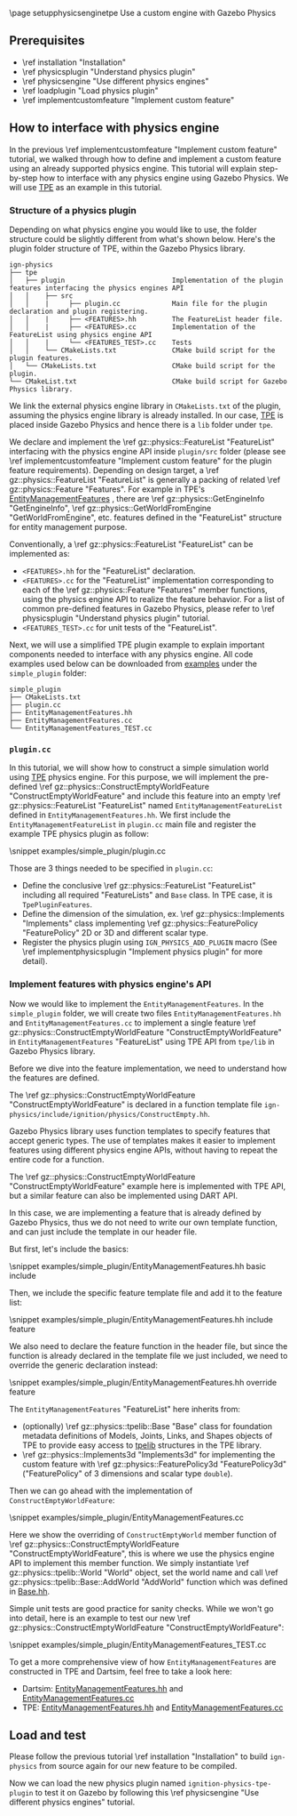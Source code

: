 \page setupphysicsenginetpe Use a custom engine with Gazebo Physics

## Prerequisites

- \ref installation "Installation"
- \ref physicsplugin "Understand physics plugin"
- \ref physicsengine "Use different physics engines"
- \ref loadplugin "Load physics plugin"
- \ref implementcustomfeature "Implement custom feature"

## How to interface with physics engine

In the previous
\ref implementcustomfeature "Implement custom feature" tutorial, we walked through how to
define and implement a custom feature using an already supported physics
engine. This tutorial will explain step-by-step how to interface with any physics engine
using Gazebo Physics. We will use [TPE](https://github.com/gazebosim/gz-physics/tree/main/tpe) as an example in this tutorial.

### Structure of a physics plugin

Depending on what physics engine you would like to use,
the folder structure could be slightly different from what's shown below.
Here's the plugin folder structure of TPE, within the Gazebo Physics library.

```
ign-physics
├── tpe
│   ├── plugin                           Implementation of the plugin features interfacing the physics engines API
│   │    ├── src
│   │    |     ├── plugin.cc             Main file for the plugin declaration and plugin registering.
│   │    |     ├── <FEATURES>.hh         The FeatureList header file.
│   │    |     ├── <FEATURES>.cc         Implementation of the FeatureList using physics engine API
│   │    |     └── <FEATURES_TEST>.cc    Tests
│   │    └── CMakeLists.txt              CMake build script for the plugin features.
│   └── CMakeLists.txt                   CMake build script for the plugin.
└── CMakeList.txt                        CMake build script for Gazebo Physics library.
```

We link the external physics engine library
in `CMakeLists.txt` of the plugin, assuming the physics engine library is
already installed. In our case, [TPE](https://github.com/gazebosim/gz-physics/tree/main/tpe)
is placed inside Gazebo Physics and hence there is a `lib` folder under `tpe`.

We declare and implement the \ref gz::physics::FeatureList "FeatureList"
interfacing with the physics engine API inside `plugin/src` folder
(please see \ref implementcustomfeature "Implement custom feature"
for the plugin feature requirements). Depending on design target, a \ref gz::physics::FeatureList "FeatureList"
is generally a packing of related \ref gz::physics::Feature "Features".
For example in TPE's [EntityManagementFeatures](https://github.com/gazebosim/gz-physics/blob/main/tpe/plugin/src/EntityManagementFeatures.hh)
, there are \ref gz::physics::GetEngineInfo "GetEngineInfo",
\ref gz::physics::GetWorldFromEngine "GetWorldFromEngine", etc. features
defined in the "FeatureList" structure for entity management purpose.

Conventionally, a \ref gz::physics::FeatureList "FeatureList" can be
implemented as:
- `<FEATURES>.hh` for the "FeatureList" declaration.
- `<FEATURES>.cc` for the "FeatureList" implementation corresponding to each of
the \ref gz::physics::Feature "Features" member functions, using the
physics engine API to realize the feature behavior. For a list of common
pre-defined features in Gazebo Physics, please refer to
\ref physicsplugin "Understand physics plugin" tutorial.
- `<FEATURES_TEST>.cc` for unit tests of the "FeatureList".

Next, we will use a simplified TPE plugin example to explain important components needed to interface with any physics engine. All code examples used below can be downloaded from [examples](https://github.com/gazebosim/gz-physics/tree/ign-physics2/examples) under the `simple_plugin` folder:

```
simple_plugin
├── CMakeLists.txt
├── plugin.cc
├── EntityManagementFeatures.hh
├── EntityManagementFeatures.cc
└── EntityManagementFeatures_TEST.cc
```

### `plugin.cc`

In this tutorial, we will show how to construct a simple simulation world using
[TPE](https://github.com/gazebosim/gz-physics/tree/main/tpe) physics
engine. For this purpose, we will implement the pre-defined
\ref gz::physics::ConstructEmptyWorldFeature "ConstructEmptyWorldFeature"
and include this feature into an empty \ref gz::physics::FeatureList "FeatureList"
named `EntityManagementFeatureList` defined in `EntityManagementFeatures.hh`.
We first include the `EntityManagementFeatureList` in `plugin.cc` main file
and register the example TPE physics plugin as follow:

\snippet examples/simple_plugin/plugin.cc

Those are 3 things needed to be specified in `plugin.cc`:
- Define the conclusive \ref gz::physics::FeatureList "FeatureList" including
all required "FeatureLists" and `Base` class. In TPE case, it is `TpePluginFeatures`.
- Define the dimension of the simulation, ex. \ref gz::physics::Implements "Implements" class implementing
\ref gz::physics::FeaturePolicy "FeaturePolicy" 2D or 3D and different
scalar type.
- Register the physics plugin using `IGN_PHYSICS_ADD_PLUGIN` macro (See \ref implementphysicsplugin "Implement physics plugin" for more detail).

### Implement features with physics engine's API

Now we would like to implement the `EntityManagementFeatures`.
In the `simple_plugin` folder, we will create two files `EntityManagementFeatures.hh` and
`EntityManagementFeatures.cc` to implement a single feature \ref gz::physics::ConstructEmptyWorldFeature "ConstructEmptyWorldFeature"
in `EntityManagementFeatures` "FeatureList" using TPE API from `tpe/lib` in Gazebo Physics library.

Before we dive into the feature implementation, we need to understand how the features are defined.

The \ref gz::physics::ConstructEmptyWorldFeature "ConstructEmptyWorldFeature"
is declared in a function template file `ign-physics/include/ignition/physics/ConstructEmpty.hh`.

Gazebo Physics library uses function templates to specify features that accept generic types.
The use of templates makes it easier to implement features using different physics engine APIs,
without having to repeat the entire code for a function.

The \ref gz::physics::ConstructEmptyWorldFeature "ConstructEmptyWorldFeature" example here
is implemented with TPE API, but a similar feature can also be implemented using DART API.

In this case, we are implementing a feature that is already defined by Gazebo Physics,
thus we do not need to write our own template function, and can just include the template in our header file.

But first, let's include the basics:

\snippet examples/simple_plugin/EntityManagementFeatures.hh basic include

Then, we include the specific feature template file and add it to the feature list:

\snippet examples/simple_plugin/EntityManagementFeatures.hh include feature

We also need to declare the feature function in the header file, but since the function is already declared
in the template file we just included, we need to override the generic declaration instead:

\snippet examples/simple_plugin/EntityManagementFeatures.hh override feature

The `EntityManagementFeatures` "FeatureList" here inherits from:
- (optionally) \ref gz::physics::tpelib::Base "Base"
class for foundation metadata definitions of Models, Joints, Links, and Shapes objects
of TPE to provide easy access to [tpelib](https://github.com/gazebosim/gz-physics/tree/main/tpe/lib)
structures in the TPE library.
- \ref gz::physics::Implements3d "Implements3d" for implementing the
custom feature with \ref gz::physics::FeaturePolicy3d "FeaturePolicy3d"
("FeaturePolicy" of 3 dimensions and scalar type `double`).

Then we can go ahead with the implementation of `ConstructEmptyWorldFeature`:

\snippet examples/simple_plugin/EntityManagementFeatures.cc

Here we show the overriding of `ConstructEmptyWorld` member function of
\ref gz::physics::ConstructEmptyWorldFeature "ConstructEmptyWorldFeature",
this is where we use the physics engine API to implement this member function.
We simply instantiate \ref gz::physics::tpelib::World "World" object, set
the world name and call \ref gz::physics::tpelib::Base::AddWorld "AddWorld"
function which was defined in [Base.hh](https://github.com/gazebosim/gz-physics/blob/main/tpe/plugin/src/Base.hh).

Simple unit tests are good practice for sanity checks.
While we won't go into detail, here is an example to test our new
\ref gz::physics::ConstructEmptyWorldFeature "ConstructEmptyWorldFeature":

\snippet examples/simple_plugin/EntityManagementFeatures_TEST.cc

To get a more comprehensive view of how `EntityManagementFeatures` are constructed in TPE and Dartsim,
feel free to take a look here:
- Dartsim: [EntityManagementFeatures.hh](https://github.com/gazebosim/gz-physics/blob/ign-physics2/dartsim/src/EntityManagementFeatures.hh) and [EntityManagementFeatures.cc](https://github.com/gazebosim/gz-physics/blob/ign-physics2/dartsim/src/EntityManagementFeatures.cc)
- TPE: [EntityManagementFeatures.hh](https://github.com/gazebosim/gz-physics/blob/ign-physics2/tpe/plugin/src/EntityManagementFeatures.hh) and [EntityManagementFeatures.cc](https://github.com/gazebosim/gz-physics/blob/ign-physics2/tpe/plugin/src/EntityManagementFeatures.cc)

## Load and test

Please follow the previous tutorial \ref installation "Installation" to build
`ign-physics` from source again for our new feature to be compiled.

Now we can load the new physics plugin named `ignition-physics-tpe-plugin`
to test it on Gazebo by following this \ref physicsengine "Use different physics engines" tutorial.
